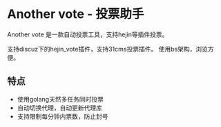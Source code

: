 # Another vote - 投票助手

Another vote 是一款自动投票工具，支持hejin等插件投票。

支持discuz下的hejin_vote插件，支持31cms投票插件。
使用bs架构，浏览方便。

## 特点
- 使用golang天然多任务同时投票
- 自动切换代理，自动更新代理库
- 支持限制每分钟内票数，防止封号

